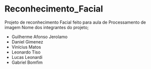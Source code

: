 # Reconhecimento_Facial
Projeto de reconhecimento Facial feito para aula de Processamento de imagem
Nome dos integrantes do projeto;
- Guilherme Afonso Jerolamo
- Daniel Gimenez
- Vinícius Matos
- Leonardo Tiso
- Lucas Leonardi
- Gabriel Bomfim
